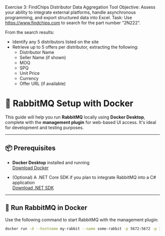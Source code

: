 Exercise 3: FindChips Distributor Data Aggregation Tool
Objective:
Assess your ability to integrate external platforms, handle asynchronous programming, and export structured data into Excel.
Task:
Use https://www.findchips.com to search for the part number “2N222”.

From the search results:
- Identify any 5 distributors listed on the site
- Retrieve up to 5 offers per distributor, extracting the following:
  - Distributor Name
  - Seller Name (if shown)
  - MOQ
  - SPQ
  - Unit Price
  - Currency
  - Offer URL (if available)


# 🧰 RabbitMQ Setup with Docker

This guide will help you run **RabbitMQ** locally using **Docker Desktop**, complete with the **management plugin** for web-based UI access. It's ideal for development and testing purposes.

---

## 📦 Prerequisites

- **Docker Desktop** installed and running  
  [Download Docker](https://www.docker.com/products/docker-desktop)

- (Optional) A .NET Core SDK if you plan to integrate RabbitMQ into a C# application  
  [Download .NET SDK](https://dotnet.microsoft.com/download)

---

## 🚀 Run RabbitMQ in Docker

Use the following command to start RabbitMQ with the management plugin:

```bash
docker run -d --hostname my-rabbit --name some-rabbit -p 5672:5672 -p 15672:15672 rabbitmq:3-management
